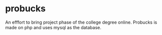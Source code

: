 # probucks
An efffort to bring project phase of the college degree online. Probucks is made on php and uses mysql as the database. 
